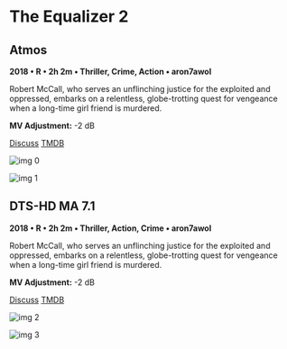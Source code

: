 # The Equalizer 2

## Atmos

**2018 • R • 2h 2m • Thriller, Crime, Action • aron7awol**

Robert McCall, who serves an unflinching justice for the exploited and oppressed, embarks on a relentless, globe-trotting quest for vengeance when a long-time girl friend is murdered.

**MV Adjustment:** -2 dB

[Discuss](https://www.avsforum.com/threads/bass-eq-for-filtered-movies.2995212/post-57097358)  [TMDB](345887)

![img 0](https://i.imgur.com/GEMISGD.jpg)

![img 1](https://i.imgur.com/jFiJyqX.jpg)

## DTS-HD MA 7.1

**2018 • R • 2h 2m • Thriller, Action, Crime • aron7awol**

Robert McCall, who serves an unflinching justice for the exploited and oppressed, embarks on a relentless, globe-trotting quest for vengeance when a long-time girl friend is murdered.

**MV Adjustment:** -2 dB

[Discuss](https://www.avsforum.com/threads/bass-eq-for-filtered-movies.2995212/post-57097358)  [TMDB](345887)

![img 2](https://i.imgur.com/GEMISGD.jpg)

![img 3](https://i.imgur.com/jFiJyqX.jpg)

